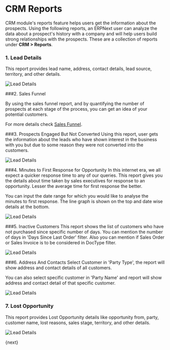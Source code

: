 <!-- add-breadcrumbs -->
<!-- title: CRM Reports -->
# CRM Reports

CRM module's reports feature helps users get the information about the prospects. Using the following reports, an ERPNext user can analyze the data about a prospect's history with a company and will help users build strong relationships with the prospects. These are a collection of reports under **CRM > Reports**.

### 1. Lead Details

This report provides lead name, address, contact details, lead source, territory, and other details.

<img alt="Lead Details" class="screenshot" src="{{docs_base_url}}/v13/assets/img/crm/report/lead.png">

###2. Sales Funnel

By using the sales funnel report, and by quantifying the number of prospects at each stage of the process, you can get an idea of your potential customers.

For more details check [Sales Funnel](/docs/v13/user/manual/en/CRM/articles/sales_funnel).

###3. Prospects Engaged But Not Converted
Using this report, user gets the information about the leads who have shown interest in the business with you but due to some reason they were not converted into the customers.

<img alt="Lead Details" class="screenshot"
    src="{{docs_base_url}}/v13/assets/img/crm/report/prospects_engaged_but_not_converted.png">

###4. Minutes to First Response for Opportunity
In this internet era, we all expect a quicker response time to any of our queries. This report gives you the details about time taken by sales executives for response to an opportunity. Lesser the average time for first response the better.

You can input the date range for which you would like to analyse the minutes to first response. The line graph is shown on the top and date wise details at the bottom.

<img alt="Lead Details" class="screenshot" src="{{docs_base_url}}/v13/assets/img/crm/report/minutes_to_first_response.png">

###5. Inactive Customers
This report shows the list of customers who have not purchased since specific number of days. You can mention the number of days in 'Days Since Last Order' filter. Also you can mention if Sales Order or Sales Invoice is to be considered in DocType filter.

<img alt="Lead Details" class="screenshot" src="{{docs_base_url}}/v13/assets/img/crm/report/inactive_customers.png">


###6. Address And Contacts
Select Customer in 'Party Type', the report will show address and contact details of all customers.

You can also select specific customer in 'Party Name' and report will show address and contact detail of that specific customer.

<img alt="Lead Details" class="screenshot" src="{{docs_base_url}}/v13/assets/img/crm/report/address_and_contacts.png">

### 7. Lost Opportunity

This report provides Lost Opportunity details like opportunity from, party, customer name, lost reasons, sales stage, territory, and other details.

<img alt="Lead Details" class="screenshot" src="{{docs_base_url}}/v13/assets/img/crm/report/lost_opportunity.png">

{next}
